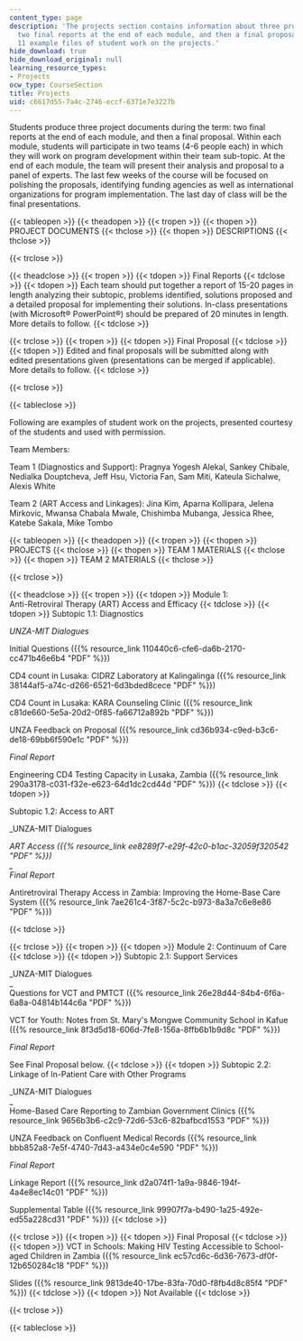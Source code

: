 ```yaml
---
content_type: page
description: 'The projects section contains information about three project documents:
  two final reports at the end of each module, and then a final proposal, also contains
  11 example files of student work on the projects.'
hide_download: true
hide_download_original: null
learning_resource_types:
- Projects
ocw_type: CourseSection
title: Projects
uid: c6617d55-7a4c-2746-eccf-6371e7e3227b
---
```


Students produce three project documents during the term: two final reports at the end of each module, and then a final proposal. Within each module, students will participate in two teams (4-6 people each) in which they will work on program development within their team sub-topic. At the end of each module, the team will present their analysis and proposal to a panel of experts. The last few weeks of the course will be focused on polishing the proposals, identifying funding agencies as well as international organizations for program implementation. The last day of class will be the final presentations.

{{< tableopen >}}
{{< theadopen >}}
{{< tropen >}}
{{< thopen >}}
PROJECT DOCUMENTS
{{< thclose >}}
{{< thopen >}}
DESCRIPTIONS
{{< thclose >}}

{{< trclose >}}

{{< theadclose >}}
{{< tropen >}}
{{< tdopen >}}
Final Reports
{{< tdclose >}}
{{< tdopen >}}
Each team should put together a report of 15-20 pages in length analyzing their subtopic, problems identified, solutions proposed and a detailed proposal for implementing their solutions. In-class presentations (with Microsoft® PowerPoint®) should be prepared of 20 minutes in length. More details to follow.
{{< tdclose >}}

{{< trclose >}}
{{< tropen >}}
{{< tdopen >}}
Final Proposal
{{< tdclose >}}
{{< tdopen >}}
Edited and final proposals will be submitted along with edited presentations given (presentations can be merged if applicable). More details to follow.
{{< tdclose >}}

{{< trclose >}}

{{< tableclose >}}

Following are examples of student work on the projects, presented courtesy of the students and used with permission.

Team Members:

Team 1 (Diagnostics and Support): Pragnya Yogesh Alekal, Sankey Chibale, Nedialka Douptcheva, Jeff Hsu, Victoria Fan, Sam Miti, Kateula Sichalwe, Alexis White

Team 2 (ART Access and Linkages): Jina Kim, Aparna Kollipara, Jelena Mirkovic, Mwansa Chabala Mwale, Chishimba Mubanga, Jessica Rhee, Katebe Sakala, Mike Tombo

{{< tableopen >}}
{{< theadopen >}}
{{< tropen >}}
{{< thopen >}}
PROJECTS
{{< thclose >}}
{{< thopen >}}
TEAM 1 MATERIALS
{{< thclose >}}
{{< thopen >}}
TEAM 2 MATERIALS
{{< thclose >}}

{{< trclose >}}

{{< theadclose >}}
{{< tropen >}}
{{< tdopen >}}
Module 1:  
Anti-Retroviral Therapy (ART) Access and Efficacy
{{< tdclose >}}
{{< tdopen >}}
Subtopic 1.1: Diagnostics  
  
_UNZA-MIT Dialogues_  
  
Initial Questions ({{% resource_link 110440c6-cfe6-da6b-2170-cc471b46e6b4 "PDF" %}})  
  
CD4 count in Lusaka: CIDRZ Laboratory at Kalingalinga ({{% resource_link 38144af5-a74c-d266-6521-6d3bded8cece "PDF" %}})  
  
CD4 Count in Lusaka: KARA Counseling Clinic ({{% resource_link c81de660-5e5a-20d2-0f85-fa66712a892b "PDF" %}})  
  
UNZA Feedback on Proposal ({{% resource_link cd36b934-c9ed-b3c6-de18-69bb6f590e1c "PDF" %}})  
  
_Final Report_  
  
Engineering CD4 Testing Capacity in Lusaka, Zambia ({{% resource_link 290a3178-c031-f32e-e623-64d1dc2cd44d "PDF" %}})
{{< tdclose >}}
{{< tdopen >}}


Subtopic 1.2: Access to ART  
  
_UNZA-MIT Dialogues  
  
_ART Access ({{% resource_link ee8289f7-e29f-42c0-b1ac-32059f320542 "PDF" %}})  
_  
Final Report_  
  
Antiretroviral Therapy Access in Zambia: Improving the Home-Base Care System ({{% resource_link 7ae261c4-3f87-5c2c-b973-8a3a7c6e8e86 "PDF" %}})


{{< tdclose >}}

{{< trclose >}}
{{< tropen >}}
{{< tdopen >}}
Module 2: Continuum of Care
{{< tdclose >}}
{{< tdopen >}}
Subtopic 2.1: Support Services  
  
_UNZA-MIT Dialogues  
_  
Questions for VCT and PMTCT ({{% resource_link 26e28d44-84b4-6f6a-6a8a-04814b144c6a "PDF" %}})  
  
VCT for Youth: Notes from St. Mary's Mongwe Community School in Kafue ({{% resource_link 8f3d5d18-606d-7fe8-156a-8ffb6b1b9d8c "PDF" %}})  
  
_Final Report_  
  
See Final Proposal below.
{{< tdclose >}}
{{< tdopen >}}
Subtopic 2.2: Linkage of In-Patient Care with Other Programs  
  
_UNZA-MIT Dialogues  
_  
Home-Based Care Reporting to Zambian Government Clinics ({{% resource_link 9656b3b6-c2c9-72d6-53c6-82bafbcd1553 "PDF" %}})  
  
UNZA Feedback on Confluent Medical Records ({{% resource_link bbb852a8-7e5f-4740-7d43-a434e0c4e590 "PDF" %}})  
  
_Final Report_  
  
Linkage Report ({{% resource_link d2a074f1-1a9a-9846-194f-4a4e8ec14c01 "PDF" %}})  
  
Supplemental Table ({{% resource_link 99907f7a-b490-1a25-492e-ed55a228cd31 "PDF" %}})
{{< tdclose >}}

{{< trclose >}}
{{< tropen >}}
{{< tdopen >}}
Final Proposal
{{< tdclose >}}
{{< tdopen >}}
VCT in Schools: Making HIV Testing Accessible to School-aged Children in Zambia ({{% resource_link ec57cd6c-6d36-7673-df0f-12b650284c18 "PDF" %}})  
  
Slides ({{% resource_link 9813de40-17be-83fa-70d0-f8fb4d8c85f4 "PDF" %}})
{{< tdclose >}}
{{< tdopen >}}
Not Available
{{< tdclose >}}

{{< trclose >}}

{{< tableclose >}}
